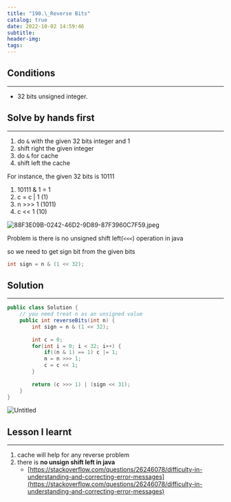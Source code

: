 ```yaml
---
title: "190.\_Reverse Bits"
catalog: true
date: 2022-10-02 14:59:46
subtitle:
header-img:
tags:
---
```

## Conditions

---

- 32 bits unsigned integer.

## Solve by hands first

---

1. do `&` with the given 32 bits integer and 1
2. shift right the given integer
3. do `&` for cache
4. shift left the cache

For instance, the given 32 bits is 10111

1. 10111 & 1 = 1
2. c = c | 1 (1)
3. n >>> 1 (1011)
4. c << 1 (10)

![88F3E09B-0242-46D2-9D89-87F3960C7F59.jpeg](https://s3-us-west-2.amazonaws.com/secure.notion-static.com/1cff6777-2773-4017-a30c-60f35db8304c/88F3E09B-0242-46D2-9D89-87F3960C7F59.jpeg)

Problem is there is no unsigned shift left(`<<<`) operation in java

so we need to get sign bit from the given bits

```java
int sign = n & (1 << 32);
```

## Solution

---

```java
public class Solution {
    // you need treat n as an unsigned value
    public int reverseBits(int n) {
        int sign = n & (1 << 32);
        
        int c = 0;
        for(int i = 0; i < 32; i++) {
            if((n & 1) == 1) c |= 1;
            n = n >>> 1;
            c = c << 1;
        }
        
        return (c >>> 1) | (sign << 31);
    }
}
```

![Untitled](https://s3-us-west-2.amazonaws.com/secure.notion-static.com/713c2c04-6f8a-46b9-94d0-b9b8187e14e6/Untitled.png)

## Lesson I learnt

---

1. cache will help for any reverse problem
2. there is **no unsign shift left in java**
    - [https://stackoverflow.com/questions/26246078/difficulty-in-understanding-and-correcting-error-messages](https://stackoverflow.com/questions/26246078/difficulty-in-understanding-and-correcting-error-messages)
